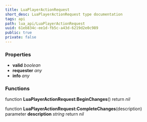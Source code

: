 ```yaml
---
title: LuaPlayerActionRequest
short_desc: LuaPlayerActionRequest type documentation
tags: api
path: lua_api/LuaPlayerActionRequest
uuid: 61eb834c-ee1d-fb5c-a43d-6219d2e0c989
public: true
private: false
---
```




### Properties

* **valid** *boolean* 
* **requester** *any* 
* **info** *any* 

### Functions

function **LuaPlayerActionRequest:BeginChanges**()
  return *nil*

function **LuaPlayerActionRequest:CompleteChanges**(description)
  parameter **description** *string*
  return *nil*
